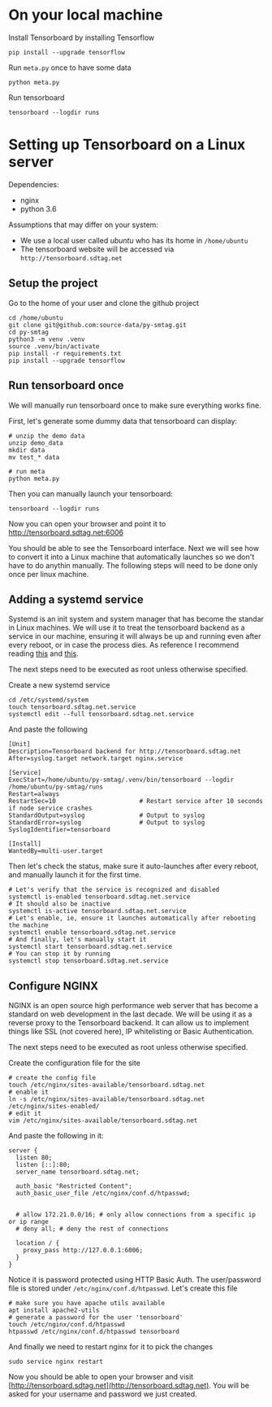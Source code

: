 # On your local machine
Install Tensorboard by installing Tensorflow

    pip install --upgrade tensorflow

Run `meta.py` once to have some data

    python meta.py

Run tensorboard

    tensorboard --logdir runs


# Setting up Tensorboard on a Linux server

Dependencies:

* nginx
* python 3.6

Assumptions that may differ on your system:

* We use a local user called _ubuntu_ who has its home in `/home/ubuntu`
* The tensorboard website will be accessed via `http://tensorboard.sdtag.net`

## Setup the project
Go to the home of your user and clone the github project

    cd /home/ubuntu
    git clone git@github.com:source-data/py-smtag.git
    cd py-smtag
    python3 -m venv .venv
    source .venv/bin/activate
    pip install -r requirements.txt
    pip install --upgrade tensorflow

## Run tensorboard once
We will manually run tensorboard once to make sure everything works fine.

First, let's generate some dummy data that tensorboard can display:

    # unzip the demo data
    unzip demo_data
    mkdir data
    mv test_* data

    # run meta
    python meta.py

Then you can manually launch your tensorboard:

    tensorboard --logdir runs

Now you can open your browser and point it to http://tensorboard.sdtag.net:6006

You should be able to see the Tensorboard interface. Next we will see how to convert it into a Linux machine that automatically launches so we don't have to do anythin manually. The following steps will need to be done only once per linux machine.


## Adding a systemd service

Systemd is an init system and system manager that has become the standar in Linux machines. We will use it to treat the tensorboard backend as a service in our machine, ensuring it will always be up and running even after every reboot, or in case the process dies. As reference I recommend reading [this](https://www.digitalocean.com/community/tutorials/systemd-essentials-working-with-services-units-and-the-journal) and [this](https://www.digitalocean.com/community/tutorials/how-to-use-systemctl-to-manage-systemd-services-and-units).

The next steps need to be executed as root unless otherwise specified.

Create a new systemd service

    cd /etc/systemd/system
    touch tensorboard.sdtag.net.service
    systemctl edit --full tensorboard.sdtag.net.service

And paste the following

    [Unit]
    Description=Tensorboard backend for http://tensorboard.sdtag.net
    After=syslog.target network.target nginx.service

    [Service]
    ExecStart=/home/ubuntu/py-smtag/.venv/bin/tensorboard --logdir /home/ubuntu/py-smtag/runs
    Restart=always
    RestartSec=10                       # Restart service after 10 seconds if node service crashes
    StandardOutput=syslog               # Output to syslog
    StandardError=syslog                # Output to syslog
    SyslogIdentifier=tensorboard

    [Install]
    WantedBy=multi-user.target

Then let's check the status, make sure it auto-launches after every reboot, and manually launch it for the first time.

    # Let's verify that the service is recognized and disabled
    systemctl is-enabled tensorboard.sdtag.net.service
    # It should also be inactive
    systemctl is-active tensorboard.sdtag.net.service
    # Let's enable, ie, ensure it launches automatically after rebooting the machine
    systemctl enable tensorboard.sdtag.net.service
    # And finally, let's manually start it
    systemctl start tensorboard.sdtag.net.service
    # You can stop it by running
    systemctl stop tensorboard.sdtag.net.service


## Configure NGINX

NGINX is an open source high performance web server that has become a standard on web development in the last decade. We will be using it as a reverse proxy to the Tensorboard backend. It can allow us to implement things like SSL (not covered here), IP whitelisting or Basic Authentication.

The next steps need to be executed as root unless otherwise specified.

Create the configuration file for the site

    # create the config file
    touch /etc/nginx/sites-available/tensorboard.sdtag.net
    # enable it
    ln -s /etc/nginx/sites-available/tensorboard.sdtag.net /etc/nginx/sites-enabled/
    # edit it
    vim /etc/nginx/sites-available/tensorboard.sdtag.net

And paste the following in it:

    server {
      listen 80;
      listen [::]:80;
      server_name tensorboard.sdtag.net;

      auth_basic "Restricted Content";
      auth_basic_user_file /etc/nginx/conf.d/htpasswd;


      # allow 172.21.0.0/16; # only allow connections from a specific ip or ip range
      # deny all; # deny the rest of connections

      location / {
        proxy_pass http://127.0.0.1:6006;
      }
    }

Notice it is password protected using HTTP Basic Auth. The user/password file is stored under `/etc/nginx/conf.d/htpasswd`. Let's create this file

    # make sure you have apache utils available
    apt install apache2-utils
    # generate a password for the user 'tensorboard'
    touch /etc/nginx/conf.d/htpasswd
    htpasswd /etc/nginx/conf.d/htpasswd tensorboard

And finally we need to restart nginx for it to pick the changes

    sudo service nginx restart

Now you should be able to open your browser and visit [http://tensorboard.sdtag.net](http://tensorboard.sdtag.net). You will be asked for your username and password we just created.











